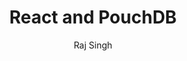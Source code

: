 ---
title:      React and PouchDB
headline:   Learn how to build an Offline First app using <a href="https://facebook.github.io/react/">React</a> and <a href="https://pouchdb.com">PouchDB</a>
repo_url:   https://github.com/ibm-watson-data-lab/shopping-list-react-pouchdb
tutorial_url: 
type: Progressive Web App
author: Raj Singh
author_url:     https://github.com/rajrsingh
---